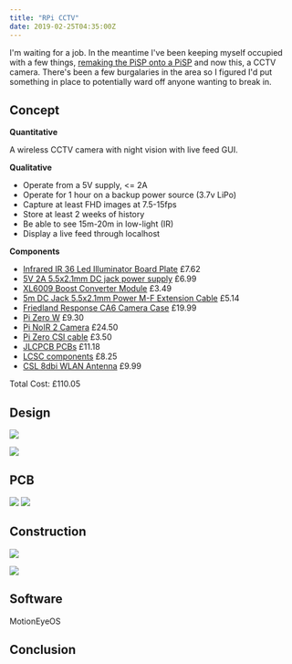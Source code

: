 ```yaml
---
title: "RPi CCTV"
date: 2019-02-25T04:35:00Z
---
```


I'm waiting for a job. In the meantime I've been keeping myself occupied with a few things, [remaking the PiSP onto a PiSP]() and now this, a CCTV camera. There's been a few burgalaries in the area so I figured I'd put something in place to potentially ward off anyone wanting to break in.

## Concept

**Quantitative**

A wireless CCTV camera with night vision with live feed GUI.

**Qualitative**

- Operate from a 5V supply, <= 2A
- Operate for 1 hour on a backup power source (3.7v LiPo)
- Capture at least FHD images at 7.5-15fps
- Store at least 2 weeks of history
- Be able to see 15m-20m in low-light (IR)
- Display a live feed through localhost

**Components**

- [Infrared IR 36 Led Illuminator Board Plate](https://www.amazon.co.uk/gp/product/B0057DPXI4/ref=ppx_yo_dt_b_asin_title_o00_s00?ie=UTF8&psc=1) £7.62
- [5V 2A 5.5x2.1mm DC jack power supply](https://www.amazon.co.uk/gp/product/B079KCLWSK/ref=ppx_yo_dt_b_asin_title_o01_s00?ie=UTF8&psc=1) £6.99
- [XL6009 Boost Converter Module](https://www.amazon.co.uk/gp/product/B0796N4NB5/ref=ppx_yo_dt_b_asin_title_o02_s00?ie=UTF8&psc=1) £3.49
- [5m DC Jack 5.5x2.1mm Power M-F Extension Cable](https://www.amazon.co.uk/gp/product/B00HYXWD56/ref=ppx_yo_dt_b_asin_title_o03_s01?ie=UTF8&psc=1) £5.14
- [Friedland Response CA6 Camera Case](https://www.amazon.co.uk/gp/product/B002PK0UU8/ref=ppx_yo_dt_b_asin_title_o06_s00?ie=UTF8&psc=1) £19.99
- [Pi Zero W](https://thepihut.com/products/raspberry-pi-zero-w) £9.30
- [Pi NoIR 2 Camera](https://www.modmypi.com/raspberry-pi/camera/camera-boards/raspberry-pi-noir-infrared-camera-board-v2-8mp1080p) £24.50
- [Pi Zero CSI cable](https://www.modmypi.com/raspberry-pi/camera/camera-cables/raspberry-pi-zero-camera-cable-150mm) £3.50
- [JLCPCB PCBs]() £11.18
- [LCSC components]() £8.25
- [CSL 8dbi WLAN Antenna](https://www.amazon.co.uk/gp/product/B00DY5N0LY/ref=oh_aui_search_asin_title?ie=UTF8&psc=1) £9.99

Total Cost: £110.05

## Design

![](https://ftp.cass.si/==QM3ITO4k.png)

![](https://ftp.cass.si/==QM4IDMwA.png)

## PCB

![](https://ftp.cass.si/=UDMxIDMwA.png#50)
![](https://ftp.cass.si/=YDN4kzN5k.png)

## Construction

![](https://ftp.cass.si/zATOyETO5k.jpeg)

![](https://ftp.cass.si/yYDO3MTO5k.jpeg)

## Software

MotionEyeOS

## Conclusion
